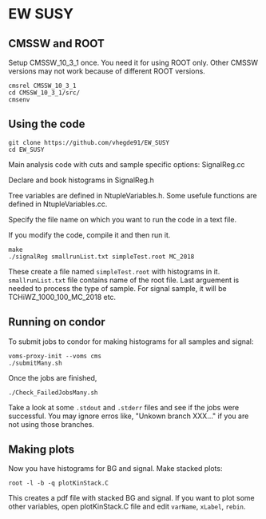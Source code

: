 # EW SUSY

## CMSSW and ROOT
Setup CMSSW_10_3_1 once. You need it for using ROOT only. Other CMSSW versions may not work because of different ROOT versions.

```
cmsrel CMSSW_10_3_1
cd CMSSW_10_3_1/src/
cmsenv
```

## Using the code
```
git clone https://github.com/vhegde91/EW_SUSY
cd EW_SUSY
```

Main analysis code with cuts and sample specific options: SignalReg.cc

Declare and book histograms in SignalReg.h

Tree variables are defined in NtupleVariables.h. Some usefule functions are defined in NtupleVariables.cc.

Specify the file name on which you want to run the code in a text file.

If you modify the code, compile it and then run it.

```
make
./signalReg smallrunList.txt simpleTest.root MC_2018
```
These create a file named `simpleTest.root` with histograms in it. `smallrunList.txt` file contains name of the root file. Last arguement is needed to process the type of sample. For signal sample, it will be TCHiWZ_1000_100_MC_2018 etc.

## Running on condor

To submit jobs to condor for making histograms for all samples and signal:
```
voms-proxy-init --voms cms
./submitMany.sh
```

Once the jobs are finished,
```
./Check_FailedJobsMany.sh
```

Take a look at some `.stdout` and `.stderr` files and see if the jobs were successful. You may ignore erros like, "Unkown branch XXX..." if you are not using those branches.


## Making plots

Now you have histograms for BG and signal. Make stacked plots:

```
root -l -b -q plotKinStack.C
```

This creates a pdf file with stacked BG and signal. If you want to plot some other variables, open plotKinStack.C file and edit `varName`, `xLabel`, `rebin`.


